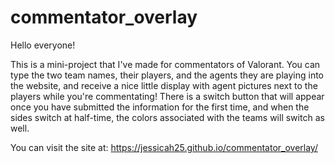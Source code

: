 # commentator_overlay

Hello everyone!

This is a mini-project that I've made for commentators of Valorant. You can type the two team names, their players, and the agents they are playing into the website, and receive a nice little display with agent pictures next to the players while you're commentating! There is a switch button that will appear once you have submitted the information for the first time, and when the sides switch at half-time, the colors associated with the teams will switch as well.

You can visit the site at: https://jessicah25.github.io/commentator_overlay/
